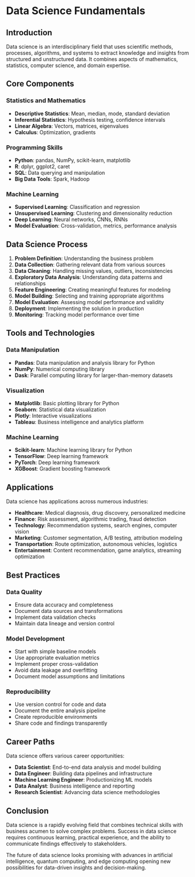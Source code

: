 # Data Science Fundamentals

## Introduction

Data science is an interdisciplinary field that uses scientific methods, processes, algorithms, and systems to extract knowledge and insights from structured and unstructured data. It combines aspects of mathematics, statistics, computer science, and domain expertise.

## Core Components

### Statistics and Mathematics
- **Descriptive Statistics**: Mean, median, mode, standard deviation
- **Inferential Statistics**: Hypothesis testing, confidence intervals
- **Linear Algebra**: Vectors, matrices, eigenvalues
- **Calculus**: Optimization, gradients

### Programming Skills
- **Python**: pandas, NumPy, scikit-learn, matplotlib
- **R**: dplyr, ggplot2, caret
- **SQL**: Data querying and manipulation
- **Big Data Tools**: Spark, Hadoop

### Machine Learning
- **Supervised Learning**: Classification and regression
- **Unsupervised Learning**: Clustering and dimensionality reduction
- **Deep Learning**: Neural networks, CNNs, RNNs
- **Model Evaluation**: Cross-validation, metrics, performance analysis

## Data Science Process

1. **Problem Definition**: Understanding the business problem
2. **Data Collection**: Gathering relevant data from various sources
3. **Data Cleaning**: Handling missing values, outliers, inconsistencies
4. **Exploratory Data Analysis**: Understanding data patterns and relationships
5. **Feature Engineering**: Creating meaningful features for modeling
6. **Model Building**: Selecting and training appropriate algorithms
7. **Model Evaluation**: Assessing model performance and validity
8. **Deployment**: Implementing the solution in production
9. **Monitoring**: Tracking model performance over time

## Tools and Technologies

### Data Manipulation
- **Pandas**: Data manipulation and analysis library for Python
- **NumPy**: Numerical computing library
- **Dask**: Parallel computing library for larger-than-memory datasets

### Visualization
- **Matplotlib**: Basic plotting library for Python
- **Seaborn**: Statistical data visualization
- **Plotly**: Interactive visualizations
- **Tableau**: Business intelligence and analytics platform

### Machine Learning
- **Scikit-learn**: Machine learning library for Python
- **TensorFlow**: Deep learning framework
- **PyTorch**: Deep learning framework
- **XGBoost**: Gradient boosting framework

## Applications

Data science has applications across numerous industries:

- **Healthcare**: Medical diagnosis, drug discovery, personalized medicine
- **Finance**: Risk assessment, algorithmic trading, fraud detection
- **Technology**: Recommendation systems, search engines, computer vision
- **Marketing**: Customer segmentation, A/B testing, attribution modeling
- **Transportation**: Route optimization, autonomous vehicles, logistics
- **Entertainment**: Content recommendation, game analytics, streaming optimization

## Best Practices

### Data Quality
- Ensure data accuracy and completeness
- Document data sources and transformations
- Implement data validation checks
- Maintain data lineage and version control

### Model Development
- Start with simple baseline models
- Use appropriate evaluation metrics
- Implement proper cross-validation
- Avoid data leakage and overfitting
- Document model assumptions and limitations

### Reproducibility
- Use version control for code and data
- Document the entire analysis pipeline
- Create reproducible environments
- Share code and findings transparently

## Career Paths

Data science offers various career opportunities:

- **Data Scientist**: End-to-end data analysis and model building
- **Data Engineer**: Building data pipelines and infrastructure
- **Machine Learning Engineer**: Productionizing ML models
- **Data Analyst**: Business intelligence and reporting
- **Research Scientist**: Advancing data science methodologies

## Conclusion

Data science is a rapidly evolving field that combines technical skills with business acumen to solve complex problems. Success in data science requires continuous learning, practical experience, and the ability to communicate findings effectively to stakeholders.

The future of data science looks promising with advances in artificial intelligence, quantum computing, and edge computing opening new possibilities for data-driven insights and decision-making.